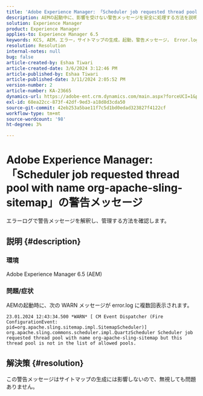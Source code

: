 ```yaml
---
title: 'Adobe Experience Manager: 「Scheduler job requested thread pool with name org-apache-sling-sitemap」の警告メッセージ'
description: AEMの起動中に、影響を受けない警告メッセージを安全に処理する方法を説明します。
solution: Experience Manager
product: Experience Manager
applies-to: Experience Manager 6.5
keywords: KCS, AEM，エラー，サイトマップの生成，起動，警告メッセージ， Error.log，スレッドプール
resolution: Resolution
internal-notes: null
bug: false
article-created-by: Eshaa Tiwari
article-created-date: 3/6/2024 3:12:46 PM
article-published-by: Eshaa Tiwari
article-published-date: 3/11/2024 2:05:52 PM
version-number: 2
article-number: KA-23665
dynamics-url: https://adobe-ent.crm.dynamics.com/main.aspx?forceUCI=1&pagetype=entityrecord&etn=knowledgearticle&id=ce4145f6-cbdb-ee11-904d-6045bd006b4b
exl-id: 68ea22cc-873f-42df-9ed3-a18d8d3cda50
source-git-commit: 42eb253a5bae11f7c5d1bd0edad323827f4122cf
workflow-type: tm+mt
source-wordcount: '98'
ht-degree: 3%

---
```


# Adobe Experience Manager:「Scheduler job requested thread pool with name org-apache-sling-sitemap」の警告メッセージ


エラーログで警告メッセージを解釈し、管理する方法を確認します。

## 説明 {#description}


### <b>環境</b>

Adobe Experience Manager 6.5 (AEM)

### 問題/症状

AEMの起動時に、次の WARN メッセージが error.log に複数回表示されます。


```
23.01.2024 12:43:34.500 *WARN* [ CM Event Dispatcher (Fire ConfigurationEvent: pid=org.apache.sling.sitemap.impl.SitemapScheduler)]  org.apache.sling.commons.scheduler.impl.QuartzScheduler Scheduler job requested thread pool with name org-apache-sling-sitemap but this thread pool is not in the list of allowed pools.
```





## 解決策 {#resolution}


この警告メッセージはサイトマップの生成には影響しないので、無視しても問題ありません。
